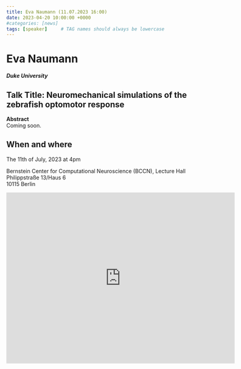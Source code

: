 ```yaml
---
title: Eva Naumann (11.07.2023 16:00)
date: 2023-04-20 10:00:00 +0000
#categories: [news]
tags: [speaker]     # TAG names should always be lowercase
---
```

# Eva Naumann
***Duke University***

## Talk Title: Neuromechanical simulations of the zebrafish optomotor response

**Abstract**<br>
Coming soon.

## When and where

The 11th of July, 2023 at 4pm
 
Bernstein Center for Computational Neuroscience (BCCN),
Lecture Hall<br>
Philippstraße 13/Haus 6<br>
10115 Berlin

<iframe src="https://www.google.com/maps/embed?pb=!1m18!1m12!1m3!1d2427.4449701401304!2d13.37795987692259!3d52.52538293583071!2m3!1f0!2f0!3f0!3m2!1i1024!2i768!4f13.1!3m3!1m2!1s0x47a851ea936dbdf9%3A0x1512d7bbd40ed2ef!2sPhilippstra%C3%9Fe%2013%2C%2010115%20Berlin!5e0!3m2!1sen!2sde!4v1682327423179!5m2!1sen!2sde" width="600" height="450" style="border:0;" allowfullscreen="" loading="lazy" referrerpolicy="no-referrer-when-downgrade"></iframe>

